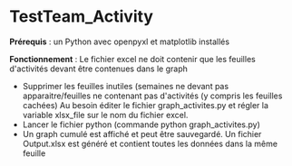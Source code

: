 # TestTeam_Activity
**Prérequis** : un Python avec openpyxl et matplotlib installés

**Fonctionnement** : 
Le fichier excel ne doit contenir que les feuilles d'activités devant être contenues dans le graph

* Supprimer les feuilles inutiles (semaines ne devant pas apparaitre/feuilles ne contenant pas d'activités (y compris les feuilles cachées)
Au besoin éditer le fichier graph_activites.py et régler la variable xlsx_file sur le nom du fichier excel.
* Lancer le fichier python (commande python graph_activites.py)	
* Un graph cumulé est affiché et peut être sauvegardé. Un fichier Output.xlsx est généré et contient toutes les données dans la même feuille
